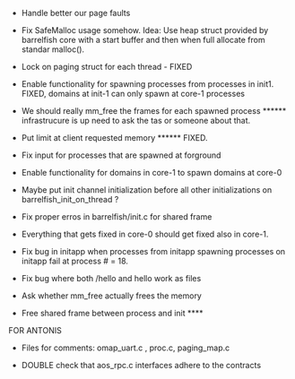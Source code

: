 - Handle better our page faults 

- Fix SafeMalloc usage somehow. Idea: Use heap struct provided by barrelfish core with a start buffer and then when full allocate from standar malloc().

- Lock on paging struct for each thread - FIXED

- Enable functionality for spawning processes from processes in init1. FIXED, domains at init-1 can only spawn at core-1 processes 

- We should really mm_free the frames for each spawned process 				****** infrastrucure is up need to ask the tas or someone about that.

- Put limit at client requested memory 						   				****** FIXED.

- Fix input for processes that are spawned at forground

- Enable functionality for domains in core-1 to spawn domains at core-0

- Maybe put init channel initialization before all other initializations on barrelfish_init_on_thread ?

- Fix proper erros in barrelfish/init.c for shared frame


- Everything that gets fixed in core-0 should get fixed also in core-1.

- Fix bug in initapp when processes from initapp spawning processes on initapp fail at process # = 18.

- Fix bug where both /hello and hello work as files

- Ask whether mm_free actually frees the memory

- Free shared frame between process and init ****

FOR ANTONIS

- Files for comments: omap_uart.c , proc.c, paging_map.c

- DOUBLE check that aos_rpc.c interfaces adhere to the contracts
